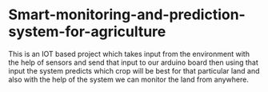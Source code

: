 # Smart-monitoring-and-prediction-system-for-agriculture
This is an IOT based project which takes input from the environment with the help of sensors and send that input to our arduino board then using that input the system predicts which crop will be best for that particular land and also with the help of the system we can monitor the land from anywhere.
